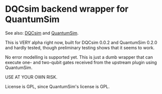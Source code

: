 # DQCsim backend wrapper for QuantumSim

See also: [DQCsim](https://github.com/mbrobbel/dqcsim) and
[QuantumSim](https://gitlab.com/quantumsim/quantumsim).

This is VERY alpha right now, built for DQCsim 0.0.2 and QuantumSim 0.2.0 and
hardly tested, though preliminary testing shows that it seems to work.

No error modelling is supported yet. This is just a dumb wrapper that can
execute one- and two-qubit gates received from the upstream plugin using
QuantumSim.

USE AT YOUR OWN RISK.

License is GPL, since QuantumSim's license is GPL.
